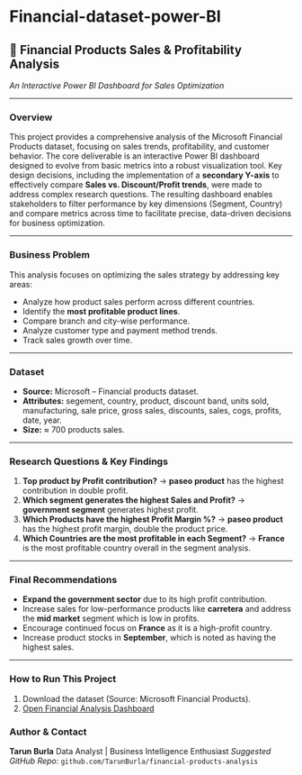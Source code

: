 # Financial-dataset-power-BI
## 🧾 Financial Products Sales & Profitability Analysis

_An Interactive Power BI Dashboard for Sales Optimization_

---

### Overview

This project provides a comprehensive analysis of the Microsoft Financial Products dataset, focusing on sales trends, profitability, and customer behavior. The core deliverable is an interactive Power BI dashboard designed to evolve from basic metrics into a robust visualization tool. Key design decisions, including the implementation of a **secondary Y-axis** to effectively compare **Sales vs. Discount/Profit trends**, were made to address complex research questions. The resulting dashboard enables stakeholders to filter performance by key dimensions (Segment, Country) and compare metrics across time to facilitate precise, data-driven decisions for business optimization.

---

### Business Problem

This analysis focuses on optimizing the sales strategy by addressing key areas:

* Analyze how product sales perform across different countries.
* Identify the **most profitable product lines**.
* Compare branch and city-wise performance.
* Analyze customer type and payment method trends.
* Track sales growth over time.

---

### Dataset

* **Source:** Microsoft – Financial products dataset.
* **Attributes:** segement, country, product, discount band, units sold, manufacturing, sale price, gross sales, discounts, sales, cogs, profits, date, year.
* **Size:** $\approx$ 700 products sales.

---

### Research Questions & Key Findings

1.  **Top product by Profit contribution?**
    → **paseo product** has the highest contribution in double profit.
2.  **Which segment generates the highest Sales and Profit?**
    → **government segment** generates highest profit.
3.  **Which Products have the highest Profit Margin %?**
    → **paseo product** has the highest profit margin, double the product price.
4.  **Which Countries are the most profitable in each Segment?**
    → **France** is the most profitable country overall in the segment analysis.

---

### Final Recommendations

* **Expand the government sector** due to its high profit contribution.
* Increase sales for low-performance products like **carretera** and address the **mid market** segment which is low in profits.
* Encourage continued focus on **France** as it is a high-profit country.
* Increase product stocks in **September**, which is noted as having the highest sales.

---

### How to Run This Project

1.  Download the dataset (Source: Microsoft Financial Products).
2.  [Open Financial Analysis Dashboard](financial_analysis_dashboard.pbix)

### Author & Contact

**Tarun Burla**
Data Analyst | Business Intelligence Enthusiast
*Suggested GitHub Repo:* `github.com/TarunBurla/financial-products-analysis`
